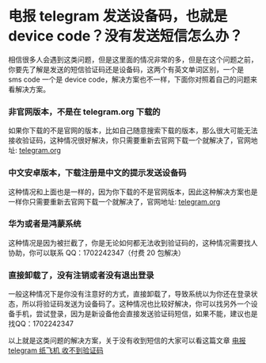 # 电报 telegram 发送设备码，也就是 device code？没有发送短信怎么办？

相信很多人会遇到这类问题，但是这里面的情况非常的多，但是在这个问题之前，你要先了解是发送的短信验证码还是设备码，这两个有英文单词区别，一个是 sms code 一个是 device code，解决方案也不一样，下面你对照着自己的问题来看解决方案。
### 非官网版本，不是在 telegram.org 下载的
如果你下载的不是官网的版本，比如自己随意搜索下载的版本，那么很大可能无法接收验证码，这种情况很好解决，你只需要重新去官网下载一个就解决了，官网地址: [telegram.org](https://telegram.org)

### 中文安卓版本，下载注册是中文的提示发送设备码
这种情况和上面也是一样的，因为你下载的不是官网版本，因此这种解决方案也是一样你只需要重新去官网下载一个就解决了，官网地址: [telegram.org](https://telegram.org)

### 华为或者是鸿蒙系统
这种情况是因为被拦截了，你是无论如何都无法收到验证码的，这种情况需要找人协助，你可以联系 QQ：1702242347（付费 20 包解决）

### 直接卸载了，没有注销或者没有退出登录
一般这种情况下是你没有注意好的方式，直接卸载了，导致系统以为你还在登录状态，所以将验证码发送为设备码了。这种情况也比较好解决，你可以找另外一个设备手机，尝试登录，因为是新设备他会直接发送验证码短信，如果不能，建议也是找QQ：1702242347

以上就是这类问题的解决方案，关于没有收到短信的大家可以看这篇文章 [电报 telegram 纸飞机 收不到验证码](./telegram-no-sms-code)